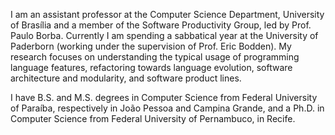 I am an assistant professor at the Computer Science Department, University of Brasília and a member of the Software Productivity Group, led by Prof. Paulo Borba. Currently I am spending a sabbatical year at the University of Paderborn (working under the supervision of Prof. Eric Bodden). My research focuses on understanding the typical usage of programming language features, refactoring towards language evolution, software architecture and modularity, and software product lines.

I have B.S. and M.S. degrees in Computer Science from Federal University of Paraíba, respectively in João Pessoa and Campina Grande, and a Ph.D. in Computer Science from Federal University of Pernambuco, in Recife.

